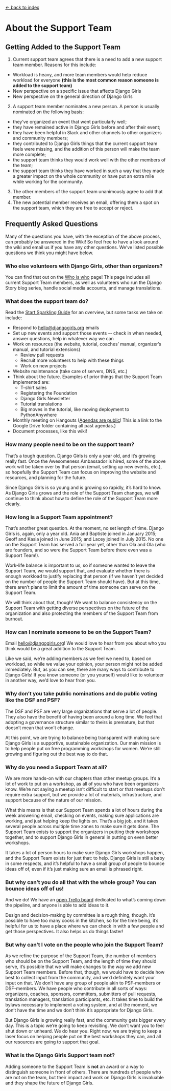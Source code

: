 [<- back to index](../README.md)

# About the Support Team 

## Getting Added to the Support Team 

1. Current support team agrees that there is a need to add a new support team member. Reasons for this include: 
  - Workload is heavy, and more team members would help reduce workload for everyone **(this is the most common reason someone is added to the support team)** 
  - New perspective on a specific issue that affects Django Girls 
  - New perspective on the general direction of Django Girls 
2. A support team member nominates a new person. A person is usually nominated on the following basis: 
  - they’ve organized an event that went particularly well; 
  - they have remained active in Django Girls before and after their event; 
  - they have been helpful in Slack and other channels to other organizers and community members; 
  - they contributed to Django Girls things that the current support team feels were missing, and the addition of this person will make the team more complete;
  - the support team thinks they would work well with the other members of the team; 
  - the support team thinks they have worked in such a way that they made a greater impact on the whole community or have put an extra mile while working for the community. 
3. The other members of the support team unanimously agree to add that member. 
4. The new potential member receives an email, offering them a spot on the support team, which they are free to accept or reject. 

## Frequently Asked Questions 

Many of the questions you have, with the exception of the above process, can probably be answered in the Wiki! So feel free to have a look around the wiki and email us if you have any other questions. We’ve listed possible questions we think you might have below. 

### Who else volunteers with Django Girls, other than organizers? 

You can find that out on the [Who is who](people.md) page! This page includes all current Support Team members, as well as volunteers who run the Django Story blog series, handle social media accounts, and manage translations. 

### What does the support team do? 

Read the [Start Sparkling Guide](sparkling.md) for an overview, but some tasks we take on include: 

- Respond to hello@djangogirls.org emails 
- Set up new events and support those events -- check in when needed, answer questions, help in whatever way we can 
- Work on resources (the website, tutorial, coaches’ manual, organizer’s manual, and tutorial extensions)
  - Review pull requests
  - Recruit more volunteers to help with these things
  - Work on new projects 
- Website maintenance (take care of servers, DNS, etc.)
- Think about the future. Examples of prior things that the Support Team implemented are:
  - T-shirt sales 
  - Registering the Foundation
  - Django Girls Newsletter 
  - Tutorial translations
  - Big moves in the tutorial, like moving deployment to PythonAnywhere
- Monthly meeting on Hangouts ([Agendas are public](https://drive.google.com/folderview?id=0B_sMcBckSgWqfjVQVmMtU09FSXdpampWY2hwc1B4RFRub2phRXpLNEw2YXFaMTF3UDdWVDQ&usp=sharing)! This is a link to the Google Drive folder containing all past agendas.)
- Document processes, like this wiki! 

### How many people need to be on the support team? 	

That’s a tough question. Django Girls is only a year old, and it’s growing really fast. Once the Awesomeness Ambassador is hired, some of the above work will be taken over by that person (email, setting up new events, etc.), so hopefully the Support Team can focus on improving the website and resources, and planning for the future. 

Since Django Girls is so young and is growing so rapidly, it’s hard to know. As Django Girls grows and the role of the Support Team changes, we will continue to think about how to define the role of the Support Team more clearly. 

### How long is a Support Team appointment? 

That’s another great question. At the moment, no set length of time. Django Girls is, again, only a year old. Ania and Baptiste joined in January 2015; Geoff and Kasia joined in June 2015; and Lacey joined in July 2015. No one on the Support Team has served a full year yet, other than Ola and Ola (who are founders, and so were the Support Team before there even was a Support Team!). 

Work-life balance is important to us, so if someone wanted to leave the Support Team, we would support that, and evaluate whether there is enough workload to justify replacing that person (if we haven’t yet decided on the number of people the Support Team should have). But at this time, there aren’t plans to limit the amount of time someone can serve on the Support Team. 

We will think about that, though! We want to balance consistency on the Support Team with getting diverse perspectives on the future of the organization and also protecting the members of the Support Team from burnout. 

### How can I nominate someone to be on the Support Team? 

Email [hello@djangogirls.org](hello@djangogirls.org)! We would love to hear from you about who you think would be a great addition to the Support Team. 

Like we said, we’re adding members as we feel we need to, based on workload, so while we value your opinion, your person might not be added immediately. But, as you can see, there are many ways to contribute to Django Girls! If you know someone (or you yourself) would like to volunteer in another way, we’d love to hear from you. 

### Why don’t you take public nominations and do public voting like the DSF and PSF? 

The DSF and PSF are very large organizations that serve a lot of people. They also have the benefit of having been around a long time. We feel that adopting a governance structure similar to theirs is premature, but that doesn’t mean that won’t change. 

At this point, we are trying to balance being transparent with making sure Django Girls is a supportive, sustainable organization. Our main mission is to help people put on free programming workshops for women. We’re still growing and figuring out the best way to do that. 

### Why do you need a Support Team at all? 

 We are more hands-on with our chapters than other meetup groups. It’s a lot of work to put on a workshop, as all of you who have been organizers know. We’re not saying a meetup isn’t difficult to start or that meetups don't require extra support, but we provide a lot of materials, infrastructure, and support because of the nature of our mission. 

What this means is that our Support Team spends a lot of hours during the week answering email, checking on events, making sure applications are working, and just helping keep the lights on. That’s a big job, and it takes several people across multiple time zones to make sure it gets done. The Support Team exists to support the organizers in putting their workshops together, and to support Django Girls in general in putting on even better workshops. 

It takes a lot of person hours to make sure Django Girls workshops happen, and the Support Team exists for just that: to help. Django Girls is still a baby in some respects, and it’s helpful to have a small group of people to bounce ideas off of, even if it’s just making sure an email is phrased right.

### But why can’t you do all that with the whole group? You can bounce ideas off of us! 
 
 And we do! We have an [open Trello board](https://trello.com/b/q7p6jcfg/django-girls) dedicated to what’s coming down the pipeline, and anyone is able to add ideas to it. 

Design and decision-making by committee is a rough thing, though. It’s possible to have too many cooks in the kitchen, so for the time being, it’s helpful for us to have a place where we can check in with a few people and get those perspectives. It also helps us do things faster! 

### But why can’t I vote on the people who join the Support Team?

As we refine the purpose of the Support Team, the number of members who should be on the Support Team, and the length of time they should serve, it’s possible that we will make changes to the way we add new Support Team members. Before that, though, we would have to decide how best to collect input from the community, and we’d definitely want your input on that. We don’t have any group of people akin to PSF-members or DSF-members. We have people who contribute in all sorts of ways: organizers, coaches, sponsors, committers, submitters of pull requests, translation managers, translation participants, etc. It takes time to build the bylaws necessary to implement a voting system, and at the moment, we don’t have the time and we don’t think it’s appropriate for Django Girls. 

But Django Girls is growing really fast, and the community gets bigger every day. This is a topic we’re going to keep revisiting. We don’t want you to feel shut down or unheard. We do hear you. Right now, we are trying to keep a laser focus on helping people put on the best workshops they can, and all our resources are going to support that goal. 

### What is the Django Girls Support team **not**?

Adding someone to the Support Team is **not** an award or a way to distinguish someone in front of others. There are hundreds of people who are not on the team, but their impact and work on Django Girls is invaluable and they shape the future of Django Girls.





